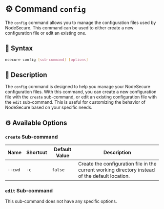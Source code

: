 # ⚙️ Command `config`

The `config` command allows you to manage the configuration files used by NodeSecure. This command can be used to either create a new configuration file or edit an existing one.

## 📜 Syntax

```bash
nsecure config [sub-command] [options]
```

## 📝 Description

The `config` command is designed to help you manage your NodeSecure configuration files. With this command, you can create a new configuration file with the `create` sub-command, or edit an existing configuration file with the `edit` sub-command. This is useful for customizing the behavior of NodeSecure based on your specific needs.

## ⚙️ Available Options

### `create` Sub-command

| **Name** | **Shortcut** | **Default Value** | **Description**                                                               |
|----------|--------------|-------------------|-------------------------------------------------------------------------------|
| `--cwd`  | `-c`         | `false`           | Create the configuration file in the current working directory instead of the default location. |

### `edit` Sub-command

This sub-command does not have any specific options.

